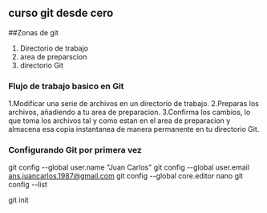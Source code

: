 ## curso git desde cero

##Zonas de git
1. Directorio de trabajo
2. area de preparscion
3. directorio Git

### Flujo de trabajo basico en Git
1.Modificar una serie de archivos en un directorio de trabajo.
2.Preparas los archivos, añadiendo a tu area de preparacion.
3.Confirma los cambios, lo que toma los archivos tal y como estan en el area de preparacion y almacena esa copia instantanea de manera permanente en tu directorio Git.

### Configurando Git por primera vez
git config --global user.name "Juan Carlos"
git config --global user.email ans.juancarlos.1987@gmail.com
git config --global core.editor nano
git config --list


git init